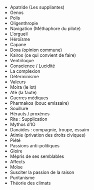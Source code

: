 - Apatride (Les suppliantes)
- Genos
- Polis
- Oligenthropie
- Navigation (Méthaphore du pilote)
- L'orgueil
- Héroïsme
- Capane
- Doxa (opinion commune) 
- Kairos (ce qui convient de faire)
- Ventriloque
- Conscience / Lucidité
- La complexion
- Déterminisme
- Valeurs
- Moira (le lot)
- Atè (la faute)
- Guerres médiques
- Pharmakos (bouc emissaire)
- Souillure
- Hérauts / proxènes
- Rite : Supplication
- Mythos d'IO
- Danaïdes : compagnie, troupe, essaim
- Atimie (privation des droits civiques)
- Piété
- Passions anti-politiques
- Gloire
- Mépris de ses semblables
- Affects
- Moïse
- Susciter la passion de la raison
- Puritanisme
- Théorie des climats


